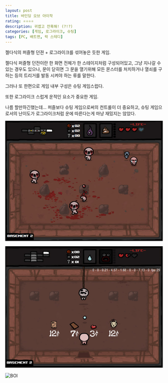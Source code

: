 ```yaml
---
layout: post
title: 바인딩 오브 아이작
rating: ⭐️⭐️⭐️⭐️
description: 귀엽고 잔혹해! (?!?)
categories: [게임, 로그라이크, 슈팅]
tags: [PC, 배트맨, 락 스테디]
---
```


젤다식의 퍼즐형 던젼 + 로그라이크를 섞어놓은 듯한 게임.

젤다식 퍼즐형 던전이란 한 화면 전체가 한 스테이지처럼 구성되어있고, 그냥 지나갈 수 있는 경우도 있으나, 문이 닫히면 그 문을 열기위해 모든 몬스터를 처치하거나 열쇠를 구하는 등의 트리거를 발동 시켜야 하는 류를 말한다.

그러나 또 한편으로 게임 내부 구성은 슈팅 게임스럽다.

또한 로그라이크 스럽게 운적인 요소가 중요한 게임.

나름 할만하긴했는데… 퍼즐보다 슈팅 게임으로써의 컨트롤이 더 중요하고, 슈팅 게임으로서의 난이도가 로그라이크처럼 운에 따른다는게 마냥 재밌지는 않았다.

![BOI](../../images/2014/binding_of_issac_00.jpg)

![BOI](../../images/2014/binding_of_issac_01.jpg)

![BOI](../../images/2014/binding_of_issac_02.jpg)